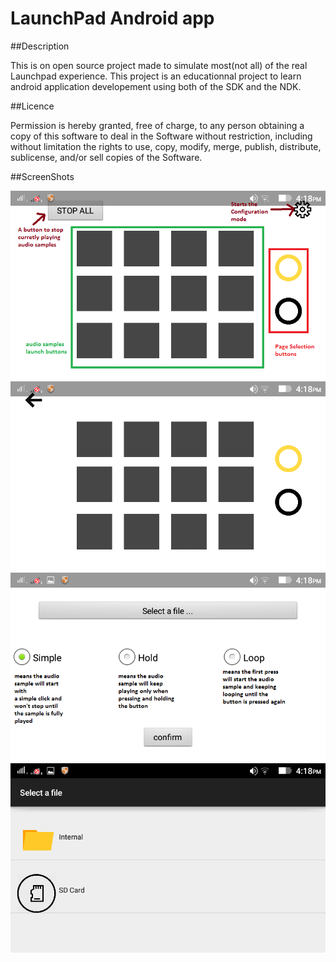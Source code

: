 # LaunchPad Android app

##Description

This is on open source project made to simulate most(not all) of the real Launchpad experience.
This project is an educationnal project to learn android application developement using both of the SDK and the NDK.


##Licence

Permission is hereby granted, free of charge, to any person obtaining a copy
of this software to deal in the Software without restriction, including without 
limitation the rights to use, copy, modify, merge, publish, distribute, sublicense,
and/or sell copies of the Software.

##ScreenShots

<img src="player_Screen.png"/>
<img src="config_screen.png"/>
<img src="button_config.png"/>
<img src="file_select.png"/>

